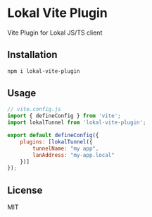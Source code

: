 # Lokal Vite Plugin

Vite Plugin for Lokal JS/TS client

## Installation

```sh
npm i lokal-vite-plugin
```

## Usage

```javascript
// vite.config.js
import { defineConfig } from 'vite';
import lokalTunnel from 'lokal-vite-plugin';

export default defineConfig({
	plugins: [lokalTunnel({
		tunnelName: "my app",
		lanAddress: "my-app.local"
	})]
});
```

## License

MIT
